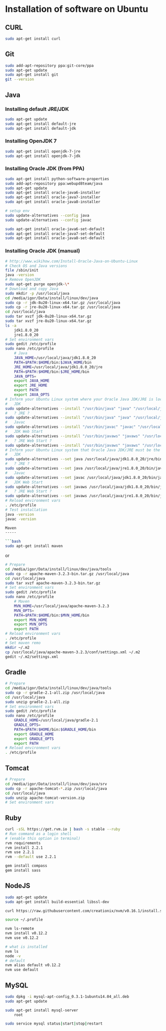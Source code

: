 Installation of software on Ubuntu
==================================

CURL
----

```bash
sudo apt-get install curl
```

Git
---

```bash
sudo add-apt-repository ppa:git-core/ppa
sudo apt-get update
sudo apt-get install git
git --version
```

Java
----

### Installing default JRE/JDK ###

```bash
sudo apt-get update
sudo apt-get install default-jre
sudo apt-get install default-jdk
```

### Installing OpenJDK 7 ###

```bash
sudo apt-get install openjdk-7-jre
sudo apt-get install openjdk-7-jdk
```

### Installing Oracle JDK (from PPA) ###

```bash
sudo apt-get install python-software-properties
sudo add-apt-repository ppa:webupd8team/java
sudo apt-get update
sudo apt-get install oracle-java6-installer
sudo apt-get install oracle-java7-installer
sudo apt-get install oracle-java8-installer

# setup env
sudo update-alternatives --config java
sudo update-alternatives --config javac

sudo apt-get install oracle-java6-set-default
sudo apt-get install oracle-java7-set-default
sudo apt-get install oracle-java8-set-default
```

### Installing Oracle JDK (manual) ###

```bash
# http://www.wikihow.com/Install-Oracle-Java-on-Ubuntu-Linux
# Check OS and Java versions
file /sbin/init
java -version
# Remove OpenJDK
sudo apt-get purge openjdk-\*
# Download and copy Java
sudo mkdir -p /usr/local/java
cd /media/igor/Data/install/linux/dev/java
sudo cp -r jdk-8u20-linux-x64.tar.gz /usr/local/java
sudo cp -r jre-8u20-linux-x64.tar.gz /usr/local/java
cd /usr/local/java
sudo tar xvzf jdk-8u20-linux-x64.tar.gz
sudo tar xvzf jre-8u20-linux-x64.tar.gz
ls -a
	jdk1.8.0_20
	jre1.8.0_20
# Set environment vars
sudo gedit /etc/profile
sudo nano /etc/profile
	# Java
	JAVA_HOME=/usr/local/java/jdk1.8.0_20
	PATH=$PATH:$HOME/bin:$JAVA_HOME/bin
	JRE_HOME=/usr/local/java/jdk1.8.0_20/jre
	PATH=$PATH:$HOME/bin:$JRE_HOME/bin
	JAVA_OPTS=
	export JAVA_HOME
	export JRE_HOME
	export PATH
	export JAVA_OPTS
# Inform your Ubuntu Linux system where your Oracle Java JDK/JRE is located
#	JDK
sudo update-alternatives --install "/usr/bin/java" "java" "/usr/local/java/jdk1.8.0_20/jre/bin/java" 1
#	? JRE ?
sudo update-alternatives --install "/usr/bin/java" "java" "/usr/local/java/jre1.8.0_20/bin/java" 1
#	Javac
sudo update-alternatives --install "/usr/bin/javac" "javac" "/usr/local/java/jdk1.8.0_20/bin/javac" 1
#	JDK Web Start
sudo update-alternatives --install "/usr/bin/javaws" "javaws" "/usr/local/java/jdk1.8.0_20/bin/javaws" 1
#	? JRE Web Start ?
sudo update-alternatives --install "/usr/bin/javaws" "javaws" "/usr/local/java/jre1.8.0_20/bin/javaws" 1
# Inform your Ubuntu Linux system that Oracle Java JDK/JRE must be the default Java
#	JDK
sudo update-alternatives --set java /usr/local/java/jdk1.8.0_20/jre/bin/java
#	? JRE ?
sudo update-alternatives --set java /usr/local/java/jre1.8.0_20/bin/java
#	Javac
sudo update-alternatives --set javac /usr/local/java/jdk1.8.0_20/bin/javac
#	JDK Web Start
sudo update-alternatives --set javaws /usr/local/java/jdk1.8.0_20/bin/javaws
#	? JRE Web Start ?
sudo update-alternatives --set javaws /usr/local/java/jre1.8.0_20/bin/javaws
# Reload environment vars
. /etc/profile
# Test installation
java -version
javac -version

Maven
-----

```bash
sudo apt-get install maven
```
or
```bash
# Prepare
cd /media/igor/Data/install/linux/dev/java/tools
sudo cp -r apache-maven-3.2.3-bin.tar.gz /usr/local/java
cd /usr/local/java
sudo tar xvzf apache-maven-3.2.3-bin.tar.gz
# Set environment vars
sudo gedit /etc/profile
sudo nano /etc/profile
	# Maven
	MVN_HOME=/usr/local/java/apache-maven-3.2.3
	MVN_OPTS=
	PATH=$PATH:$HOME/bin:$MVN_HOME/bin
	export MVN_HOME
	export MVN_OPTS
	export PATH
# Reload environment vars
. /etc/profile
# Set maven remo
mkdir ~/.m2
cp /usr/local/java/apache-maven-3.2.3/conf/settings.xml ~/.m2
gedit ~/.m2/settings.xml
```

Gradle
------

```bash
# Prepare
cd /media/igor/Data/install/linux/dev/java/tools
sudo cp -r gradle-2.1-all.zip /usr/local/java
cd /usr/local/java
sudo unzip gradle-2.1-all.zip
# Set environment vars
sudo gedit /etc/profile
sudo nano /etc/profile
	GRADLE_HOME=/usr/local/java/gradle-2.1
	GRADLE_OPTS=
	PATH=$PATH:$HOME/bin:$GRADLE_HOME/bin
	export GRADLE_HOME
	export GRADLE_OPTS
	export PATH
# Reload environment vars
. /etc/profile
```

Tomcat
------

```bash
# Prepare
cd /media/igor/Data/install/linux/dev/java/srv
sudo cp -r apache-tomcat-*.zip /usr/local/java
cd /usr/local/java
sudo unzip apache-tomcat-version.zip
# Set environment vars
```

Ruby
----

```bash
curl -sSL https://get.rvm.io | bash -s stable --ruby
# Run command as a login shell
# (enable this option in terminal)
rvm requirements
rvm install 2.2.1
rvm use 2.2.1
rvm --default use 2.2.1

gem install compass
gem install sass
```

NodeJS
------

```bash
sudo apt-get update
sudo apt-get install build-essential libssl-dev

curl https://raw.githubusercontent.com/creationix/nvm/v0.16.1/install.sh | sh

source ~/.profile

nvm ls-remote
nvm install v0.12.2
nvm use v0.12.2

# what is installed
nvm ls
node -v
# default
nvm alias default v0.12.2
nvm use default
```

MySQL
-----

```bash
sudo dpkg -i mysql-apt-config_0.3.1-1ubuntu14.04_all.deb
sudo apt-get update

sudo apt-get install mysql-server
	root
```

```bash
sudo service mysql status|start|stop|restart
```
